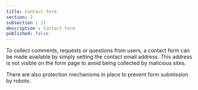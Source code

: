 ```yaml
---
title: Contact form
section: 2
subsection : 11
description : Contact form
published: false
---
```


To collect comments, requests or questions from users, a contact form can be made available by simply setting the contact email address. This address is not visible on the form page to avoid being collected by malicious sites.

There are also protection mechanisms in place to prevent form submission by robots.
